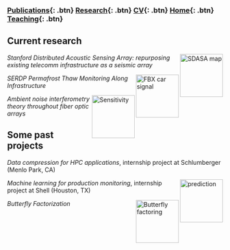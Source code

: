 ### [Publications](/publications){: .btn}     [Research](/research){: .btn}      [CV](/docs/ermartin_CV.pdf){: .btn}      [Home](https://eileenrmartin.github.io){: .btn} [Teaching](/teaching){: .btn}

## Current research



<p>
	<img src="https://eileenrmartin.github.io/research/img/SDASA-map.png" alt="SDASA map" align="right" width="100">
	<em>Stanford Distributed Acoustic Sensing Array: repurposing existing telecomm infrastructure as a seismic array</em>
</p>



<p>
	<img src="https://eileenrmartin.github.io/research/img/FBX-car-signal.png" alt="FBX car signal" align="right" width="100">
	<em>SERDP Permafrost Thaw Monitoring Along Infrastructure</em>
</p>



<p>
    <img src="https://eileenrmartin.github.io/research/img/DAS-ambient-noise-theory.png" alt="Sensitivity" align="right" width="100">
    <em>Ambient noise interferometry theory throughout fiber optic arrays</em>
</p>


## Some past projects

<p>
	<em>Data compression for HPC applications</em>, internship project at Schlumberger (Menlo Park, CA)
</p>

<p>
	<img src="https://eileenrmartin.github.io/research/img/LASSO-production-prediction.jpg" alt="prediction" align="right" width="100">
	<em>Machine learning for production monitoring</em>, internship project at Shell (Houston, TX)
</p>

<p>
	<img src="https://eileenrmartin.github.io/research/img/butterfly-factors.png" alt="Butterfly factoring" align="right" width="100">
	<em>Butterfly Factorization</em>
</p>

